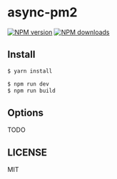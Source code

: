 # async-pm2

[![NPM version](https://img.shields.io/npm/v/async-pm2.svg?style=flat)](https://npmjs.org/package/async-pm2)
[![NPM downloads](http://img.shields.io/npm/dm/async-pm2.svg?style=flat)](https://npmjs.org/package/async-pm2)

## Install

```bash
$ yarn install
```

```bash
$ npm run dev
$ npm run build
```

## Options

TODO

## LICENSE

MIT
